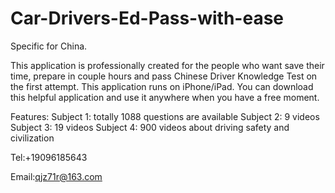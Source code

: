 # Car-Drivers-Ed-Pass-with-ease

Specific for China.

This application is professionally created for the people who want save their time, prepare in couple hours and pass Chinese Driver Knowledge Test on the first attempt. This application runs on iPhone/iPad. You can download this helpful application and use it anywhere when you have a free moment.

Features:
Subject 1: totally 1088 questions are available
Subject 2: 9 videos
Subject 3: 19 videos
Subject 4: 900 videos about driving safety and civilization

Tel:+19096185643

Email:qjz71r@163.com
